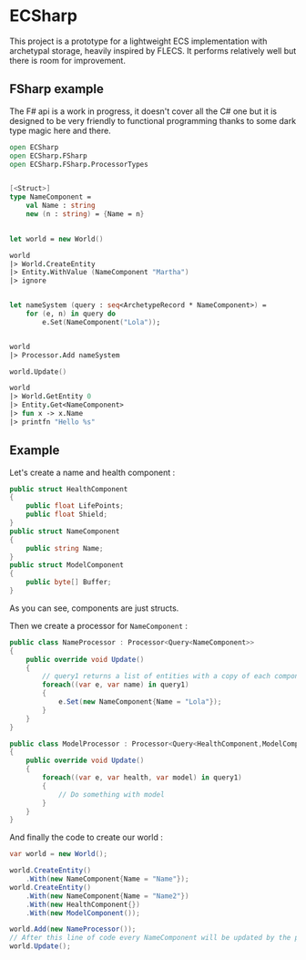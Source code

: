 # ECSharp

This project is a prototype for a lightweight ECS implementation with archetypal storage, heavily inspired by FLECS. It performs relatively well but there is room for improvement.

## FSharp example

The F# api is a work in progress, it doesn't cover all the C# one but it is designed to be very friendly to functional programming thanks to some dark type magic here and there.

```fsharp
open ECSharp
open ECSharp.FSharp
open ECSharp.FSharp.ProcessorTypes


[<Struct>]
type NameComponent = 
    val Name : string
    new (n : string) = {Name = n}
    

let world = new World()

world 
|> World.CreateEntity
|> Entity.WithValue (NameComponent "Martha")
|> ignore


let nameSystem (query : seq<ArchetypeRecord * NameComponent>) = 
    for (e, n) in query do 
        e.Set(NameComponent("Lola"));


world
|> Processor.Add nameSystem

world.Update()

world 
|> World.GetEntity 0 
|> Entity.Get<NameComponent>
|> fun x -> x.Name
|> printfn "Hello %s"

```

## Example

Let's create a name and health component :

```csharp
public struct HealthComponent
{
    public float LifePoints;
    public float Shield;
}
public struct NameComponent
{
    public string Name;
}
public struct ModelComponent
{
    public byte[] Buffer;
}
```

As you can see, components are just structs.

Then we create a processor for `NameComponent` :

```csharp
public class NameProcessor : Processor<Query<NameComponent>>
{
    public override void Update()
    {
        // query1 returns a list of entities with a copy of each components queried
        foreach((var e, var name) in query1)
        {
            e.Set(new NameComponent{Name = "Lola"});
        }
    }
}

public class ModelProcessor : Processor<Query<HealthComponent,ModelComponent>>
{
    public override void Update()
    {
        foreach((var e, var health, var model) in query1)
        {
            // Do something with model
        }
    }
}
```

And finally the code to create our world :

```csharp
var world = new World();

world.CreateEntity()
    .With(new NameComponent{Name = "Name"});
world.CreateEntity()
    .With(new NameComponent{Name = "Name2"})
    .With(new HealthComponent{})
    .With(new ModelComponent());

world.Add(new NameProcessor());
// After this line of code every NameComponent will be updated by the processor
world.Update();

```
